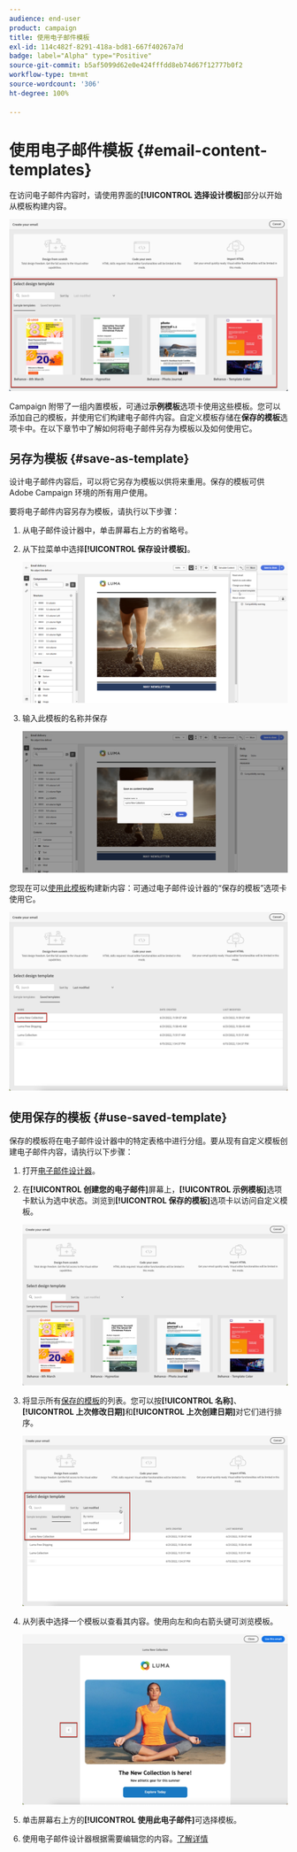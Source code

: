 ```yaml
---
audience: end-user
product: campaign
title: 使用电子邮件模板
exl-id: 114c482f-8291-418a-bd81-667f40267a7d
badge: label="Alpha" type="Positive"
source-git-commit: b5af5099d62e0e424fffdd8eb74d67f12777b0f2
workflow-type: tm+mt
source-wordcount: '306'
ht-degree: 100%

---
```


# 使用电子邮件模板 {#email-content-templates}

在访问电子邮件内容时，请使用界面的&#x200B;**[!UICONTROL 选择设计模板]**&#x200B;部分以开始从模板构建内容。

![](assets/email_designer-templates.png)

Campaign 附带了一组内置模板，可通过&#x200B;**示例模板**&#x200B;选项卡使用这些模板。您可以添加自己的模板，并使用它们构建电子邮件内容。自定义模板存储在&#x200B;**保存的模板**&#x200B;选项卡中。在以下章节中了解如何将电子邮件另存为模板以及如何使用它。

## 另存为模板 {#save-as-template}

设计电子邮件内容后，可以将它另存为模板以供将来重用。保存的模板可供 Adobe Campaign 环境的所有用户使用。

要将电子邮件内容另存为模板，请执行以下步骤：

1. 从电子邮件设计器中，单击屏幕右上方的省略号。

1. 从下拉菜单中选择&#x200B;**[!UICONTROL 保存设计模板]**。

   ![](assets/email_designer-save-template.png)

1. 输入此模板的名称并保存

   ![](assets/email_designer-template-name.png)

您现在可以[使用此模板](#use-saved-template)构建新内容：可通过电子邮件设计器的“保存的模板”选项卡使用它。

![](assets/email_designer-saved-template.png)

## 使用保存的模板 {#use-saved-template}

保存的模板将在电子邮件设计器中的特定表格中进行分组。要从现有自定义模板创建电子邮件内容，请执行以下步骤：

1. 打开[电子邮件设计器](create-email-content.md)。

1. 在&#x200B;**[!UICONTROL 创建您的电子邮件]**&#x200B;屏幕上，**[!UICONTROL 示例模板]**&#x200B;选项卡默认为选中状态。浏览到&#x200B;**[!UICONTROL 保存的模板]**&#x200B;选项卡以访问自定义模板。

   ![](assets/email_designer-saved-templates-tab.png)

1. 将显示所有[保存的模板](#save-as-template)的列表。您可以按&#x200B;**[!UICONTROL 名称]**、**[!UICONTROL 上次修改日期]**&#x200B;和&#x200B;**[!UICONTROL 上次创建日期]**&#x200B;对它们进行排序。

   ![](assets/email_designer-saved-templates.png)

1. 从列表中选择一个模板以查看其内容。使用向左和向右箭头键可浏览模板。

   ![](assets/email_designer-saved-templates-navigate.png)

1. 单击屏幕右上方的&#x200B;**[!UICONTROL 使用此电子邮件]**&#x200B;可选择模板。

1. 使用电子邮件设计器根据需要编辑您的内容。[了解详情](create-email-content.md)
